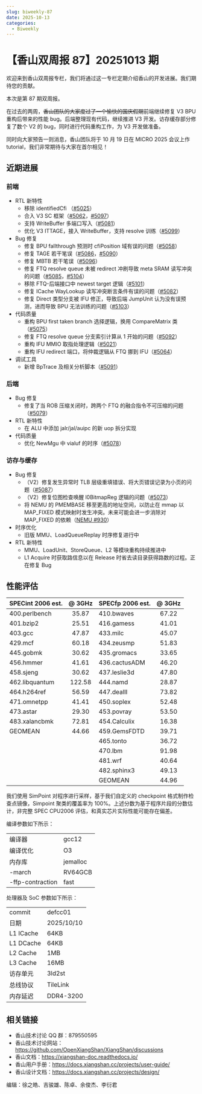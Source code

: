 ```yaml
---
slug: biweekly-87
date: 2025-10-13
categories:
  - Biweekly
---
```


# 【香山双周报 87】20251013 期

欢迎来到香山双周报专栏，我们将通过这一专栏定期介绍香山的开发进展。我们期待您的贡献。

本次是第 87 期双周报。

在过去的两周，~~香山团队的大家度过了一个愉快的国庆假期~~前端继续修复 V3 BPU 重构后带来的性能 bug。后端整理现有代码，继续推进 V3 开发。访存缓存部分修复了数个 V2 的 bug，同时进行代码重构工作，为 V3 开发做准备。

同时向大家预告一则消息，香山团队将于 10 月 19 日在 MICRO 2025 会议上作 tutorial，我们非常期待与大家在首尔相见！

<!-- more -->

## 近期进展

### 前端

- RTL 新特性
  - 移除 identifiedCfi （[#5025](https://github.com/OpenXiangShan/XiangShan/pull/5025)）
  - 合入 V3 SC 框架（[#5062](https://github.com/OpenXiangShan/XiangShan/pull/5062)，[#5097](https://github.com/OpenXiangShan/XiangShan/pull/5097)）
  - 支持 WriteBuffer 多端口写入（[#5081](https://github.com/OpenXiangShan/XiangShan/pull/5081)）
  - 优化 V3 ITTAGE，接入 WriteBuffer，支持 resolve 训练（[#5099](https://github.com/OpenXiangShan/XiangShan/pull/5099)）
- Bug 修复
  - 修复 BPU fallthrough 预测时 cfiPosition 域有误的问题（[#5058](https://github.com/OpenXiangShan/XiangShan/pull/5058)）
  - 修复 TAGE 若干笔误（[#5086](https://github.com/OpenXiangShan/XiangShan/pull/5086)，[#5090](https://github.com/OpenXiangShan/XiangShan/pull/5090)）
  - 修复 MBTB 若干笔误（[#5096](https://github.com/OpenXiangShan/XiangShan/pull/5096)）
  - 修复 FTQ resolve queue 未被 redirect 冲刷导致 meta SRAM 读写冲突的问题（[#5085](https://github.com/OpenXiangShan/XiangShan/pull/5085)，[#5104](https://github.com/OpenXiangShan/XiangShan/pull/5104)）
  - 移除 FTQ-后端接口中 newest target 逻辑（[#5101](https://github.com/OpenXiangShan/XiangShan/pull/5101)）
  - 修复 ICache WayLookup 读写冲突断言条件有误的问题（[#5082](https://github.com/OpenXiangShan/XiangShan/pull/5082)）
  - 修复 Direct 类型分支被 IFU 修正，导致后端 JumpUnit 认为没有误预测，进而导致 BPU 无法训练的问题（[#5103](https://github.com/OpenXiangShan/XiangShan/pull/5103)）
- 代码质量
  - 重构 BPU first taken branch 选择逻辑，换用 CompareMatrix 类（[#5075](https://github.com/OpenXiangShan/XiangShan/pull/5075)）
  - 修复 FTQ resolve queue 分支索引计算从 1 开始的问题（[#5092](https://github.com/OpenXiangShan/XiangShan/pull/5092)）
  - 重构 IFU MMIO 取指处理逻辑（[#5021](https://github.com/OpenXiangShan/XiangShan/pull/5021)）
  - 重构 IFU redirect 端口，将仲裁逻辑从 FTQ 挪到 IFU（[#5064](https://github.com/OpenXiangShan/XiangShan/pull/5064)）
- 调试工具
  - 新增 BpTrace 及相关分析脚本（[#5091](https://github.com/OpenXiangShan/XiangShan/pull/5091)）

### 后端

- Bug 修复
  - 修复了当 ROB 压缩关闭时，跨两个 FTQ 的融合指令不可压缩的问题（[#5079](https://github.com/OpenXiangShan/XiangShan/pull/5079)）
- RTL 新特性
  - 在 ALU 中添加 jalr/jal/auipc 的新 uop 拆分实现
- 代码质量
  - 优化 NewMgu 中 vialuf 的时序（[#5078](https://github.com/OpenXiangShan/XiangShan/pull/5078)）

### 访存与缓存

- Bug 修复
  - （V2）修复发生异常时 TLB 层级重填错误、将大页错误记录为小页的问题（[#5087](https://github.com/OpenXiangShan/XiangShan/pull/5087)）
  - （V2）修复位图检查唤醒 l0BitmapReg 逻辑的问题（[#5073](https://github.com/OpenXiangShan/XiangShan/pull/5073)）
  - 将 NEMU 的 PMEMBASE 移至更高的地址空间，以防止在 mmap 以 MAP_FIXED 模式映射时发生冲突。未来可能会进一步消除对 MAP_FIXED 的依赖（[NEMU #930](https://github.com/OpenXiangShan/NEMU/pull/930)）
- 时序优化
  - 旧版 MMU、LoadQueueReplay 时序修复进行中
- RTL 新特性
  - MMU、LoadUnit、StoreQueue、L2 等模块重构持续推进中
  - L1 Acquire 时获取路信息以在 Release 时省去读目录获得路数的过程。正在修复 Bug

## 性能评估

| SPECint 2006 est. | @ 3GHz | SPECfp 2006 est. | @ 3GHz |
| :---------------- | :----: | :--------------- | :----: |
| 400.perlbench     | 35.87  | 410.bwaves       | 67.22  |
| 401.bzip2         | 25.51  | 416.gamess       | 41.01  |
| 403.gcc           | 47.87  | 433.milc         | 45.07  |
| 429.mcf           | 60.18  | 434.zeusmp       | 51.83  |
| 445.gobmk         | 30.62  | 435.gromacs      | 33.65  |
| 456.hmmer         | 41.61  | 436.cactusADM    | 46.20  |
| 458.sjeng         | 30.62  | 437.leslie3d     | 47.80  |
| 462.libquantum    | 122.58 | 444.namd         | 28.87  |
| 464.h264ref       | 56.59  | 447.dealII       | 73.82  |
| 471.omnetpp       | 41.41  | 450.soplex       | 52.48  |
| 473.astar         | 29.30  | 453.povray       | 53.50  |
| 483.xalancbmk     | 72.81  | 454.Calculix     | 16.38  |
| GEOMEAN           | 44.66  | 459.GemsFDTD     | 39.71  |
|                   |        | 465.tonto        | 36.72  |
|                   |        | 470.lbm          | 91.98  |
|                   |        | 481.wrf          | 40.64  |
|                   |        | 482.sphinx3      | 49.13  |
|                   |        | GEOMEAN          | 44.96  |

我们使用 SimPoint 对程序进行采样，基于我们自定义的 checkpoint 格式制作检查点镜像，Simpoint 聚类的覆盖率为 100%。上述分数为基于程序片段的分数估计，非完整 SPEC CPU2006 评估，和真实芯片实际性能可能存在偏差。

编译参数如下所示：

|                  |          |
| ---------------- | -------- |
| 编译器           | gcc12    |
| 编译优化         | O3       |
| 内存库           | jemalloc |
| -march           | RV64GCB  |
| -ffp-contraction | fast     |

处理器及 SoC 参数如下所示：

|           |            |
| --------- | ---------- |
| commit    | defcc01    |
| 日期      | 2025/10/10 |
| L1 ICache | 64KB       |
| L1 DCache | 64KB       |
| L2 Cache  | 1MB        |
| L3 Cache  | 16MB       |
| 访存单元  | 3ld2st     |
| 总线协议  | TileLink   |
| 内存延迟  | DDR4-3200  |

## 相关链接

- 香山技术讨论 QQ 群：879550595
- 香山技术讨论网站：<https://github.com/OpenXiangShan/XiangShan/discussions>
- 香山文档：<https://xiangshan-doc.readthedocs.io/>
- 香山用户手册：<https://docs.xiangshan.cc/projects/user-guide/>
- 香山设计文档：<https://docs.xiangshan.cc/projects/design/>

编辑：徐之皓、吉骏雄、陈卓、余俊杰、李衍君
